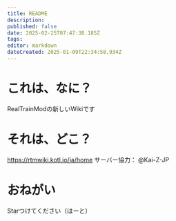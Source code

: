 ```yaml
---
title: README
description: 
published: false
date: 2025-02-25T07:47:38.185Z
tags: 
editor: markdown
dateCreated: 2025-01-09T22:34:58.934Z
---
```


# これは、なに？
RealTrainModの新しいWikiです

# それは、どこ？
https://rtmwiki.kotl.io/ja/home
サーバー協力： @Kai-Z-JP

# おねがい
Starつけてください（はーと）
